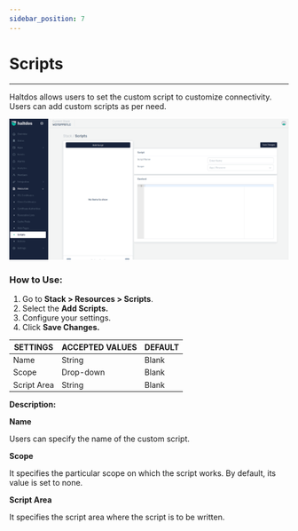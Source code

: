 ```yaml
---
sidebar_position: 7
---
```


# Scripts

---

Haltdos allows users to set the custom script to customize connectivity. Users can add custom scripts as per need.

![Scripts](/img/platform/v2/script_newui.png)

### How to Use:

1. Go to **Stack > Resources > Scripts**.
2. Select the **Add Scripts.**
3. Configure your settings. 
4. Click **Save Changes.**

| SETTINGS    | ACCEPTED VALUES | DEFAULT |
|-------------|-----------------|---------|
| Name        | String          | Blank   |
| Scope       | Drop-down       | Blank   |
| Script Area | String          | Blank   |

**Description:**

**Name**

Users can specify the name of the custom script.

**Scope**

It specifies the particular scope on which the script works. By default, its value is set to none.

**Script Area**

It specifies the script area where the script is to be written.


